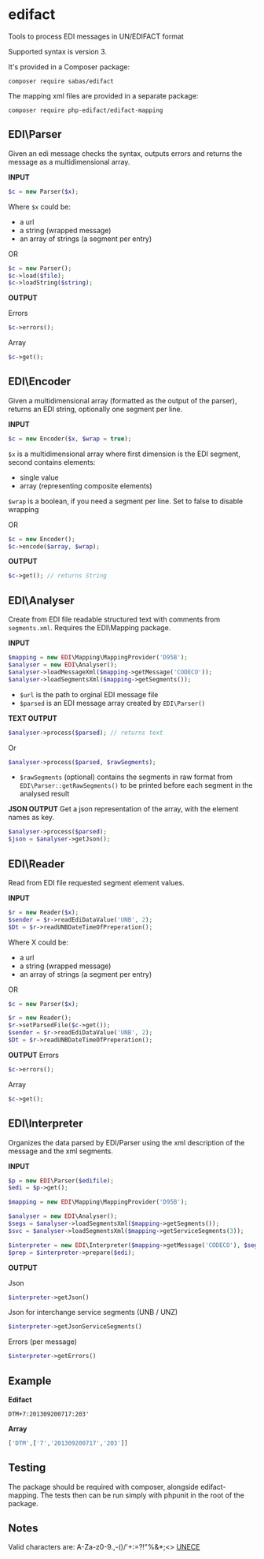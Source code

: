 edifact
=======

Tools to process EDI messages in UN/EDIFACT format

Supported syntax is version 3.

It's provided in a Composer package:

`composer require sabas/edifact`

The mapping xml files are provided in a separate package:

`composer require php-edifact/edifact-mapping`

EDI\Parser
------------------
Given an edi message checks the syntax, outputs errors and returns the message as a multidimensional array.

**INPUT**
```php
$c = new Parser($x);
```
Where `$x` could be:
* a url
* a string (wrapped message)
* an array of strings (a segment per entry)

OR

 ```php
$c = new Parser();
$c->load($file);
$c->loadString($string);
```

**OUTPUT**

Errors
```php
$c->errors();
```
Array
```php
$c->get();
```


EDI\Encoder
------------------
Given a multidimensional array (formatted as the output of the parser), returns an EDI string, optionally one segment per line.

**INPUT**
```php
$c = new Encoder($x, $wrap = true);
```
`$x` is a multidimensional array where first dimension is the EDI segment, second contains elements:
* single value
* array (representing composite elements)

`$wrap` is a boolean, if you need a segment per line. Set to false to disable wrapping

OR
```php
$c = new Encoder();
$c->encode($array, $wrap);
```

**OUTPUT**
```php
$c->get(); // returns String
```

EDI\Analyser
------------------
Create from EDI file readable structured text with comments from `segments.xml`.
Requires the EDI\Mapping package.

**INPUT**
```php
$mapping = new EDI\Mapping\MappingProvider('D95B');
$analyser = new EDI\Analyser();
$analyser->loadMessageXml($mapping->getMessage('CODECO'));
$analyser->loadSegmentsXml($mapping->getSegments());
```
* `$url` is the path to orginal EDI message file
* `$parsed` is an EDI message array created by `EDI\Parser()`

**TEXT OUTPUT**
```php
$analyser->process($parsed); // returns text
```
Or
```php
$analyser->process($parsed, $rawSegments);
```
* `$rawSegments` (optional) contains the segments in raw format from `EDI\Parser::getRawSegments()` to be printed before each segment in the analysed result

**JSON OUTPUT**
Get a json representation of the array, with the element names as key.
```php
$analyser->process($parsed);
$json = $analyser->getJson();
```

EDI\Reader
------------------
Read from EDI file requested segment element values.

**INPUT**
```php
$r = new Reader($x);
$sender = $r->readEdiDataValue('UNB', 2);
$Dt = $r->readUNBDateTimeOfPreperation();

```
Where X could be:
* a url
* a string (wrapped message)
* an array of strings (a segment per entry)

OR

```php
$c = new Parser($x);

$r = new Reader();
$r->setParsedFile($c->get());
$sender = $r->readEdiDataValue('UNB', 2);
$Dt = $r->readUNBDateTimeOfPreperation();
```

**OUTPUT**
Errors
```php
$c->errors();
```
Array
```php
$c->get();
```

EDI\Interpreter
---------------
Organizes the data parsed by EDI/Parser using the xml description of the message and the xml segments.

**INPUT**
```php
$p = new EDI\Parser($edifile);
$edi = $p->get();

$mapping = new EDI\Mapping\MappingProvider('D95B');

$analyser = new EDI\Analyser();
$segs = $analyser->loadSegmentsXml($mapping->getSegments());
$svc = $analyser->loadSegmentsXml($mapping->getServiceSegments(3));

$interpreter = new EDI\Interpreter($mapping->getMessage('CODECO'), $segs, $svc);
$prep = $interpreter->prepare($edi);
```

**OUTPUT**

Json
```php
$interpreter->getJson()
```

Json for interchange service segments (UNB / UNZ)
```php
$interpreter->getJsonServiceSegments()
```

Errors (per message)
```php
$interpreter->getErrors()
```

Example
-------

**Edifact**

`DTM+7:201309200717:203'`

**Array**
```php
['DTM',['7','201309200717','203']]
```

Testing
-------
The package should be required with composer, alongside edifact-mapping. The tests then can be run simply with phpunit in the root of the package.

Notes
------
Valid characters are: A-Za-z0-9.,-()/'+:=?!"%&*;<> [UNECE](http://www.unece.org/trade/untdid/texts/d422_d.htm#p5.1)
